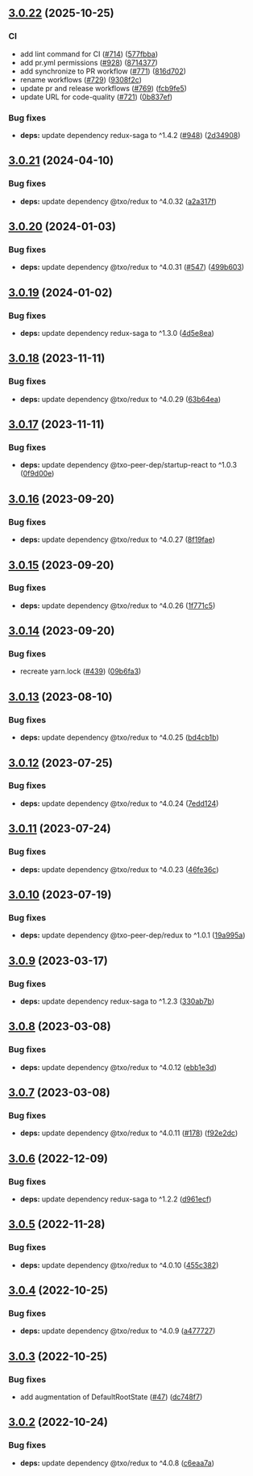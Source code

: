 ## [3.0.22](https://github.com/technology-studio/startup-react/compare/v3.0.21...v3.0.22) (2025-10-25)


### CI

* add lint command for CI ([#714](https://github.com/technology-studio/startup-react/issues/714)) ([577fbba](https://github.com/technology-studio/startup-react/commit/577fbbaeb54e17c3db1930d072699100ebc54317))
* add pr.yml permissions ([#928](https://github.com/technology-studio/startup-react/issues/928)) ([8714377](https://github.com/technology-studio/startup-react/commit/871437712f25195ce895139c1f9a110db95a46bc))
* add synchronize to PR workflow ([#771](https://github.com/technology-studio/startup-react/issues/771)) ([816d702](https://github.com/technology-studio/startup-react/commit/816d702372dd9e857a16877f4c5c3b214c8c4e4d))
* rename workflows ([#729](https://github.com/technology-studio/startup-react/issues/729)) ([9308f2c](https://github.com/technology-studio/startup-react/commit/9308f2c59a050bca0f94e4fd78792f84f931659e))
* update pr and release workflows ([#769](https://github.com/technology-studio/startup-react/issues/769)) ([fcb9fe5](https://github.com/technology-studio/startup-react/commit/fcb9fe56d97800a6e2cedf397b2cddea2148f07a))
* update URL for code-quality ([#721](https://github.com/technology-studio/startup-react/issues/721)) ([0b837ef](https://github.com/technology-studio/startup-react/commit/0b837ef75090ad5b2b634635da735c18a52d18b0))


### Bug fixes

* **deps:** update dependency redux-saga to ^1.4.2 ([#948](https://github.com/technology-studio/startup-react/issues/948)) ([2d34908](https://github.com/technology-studio/startup-react/commit/2d34908d1c5fbaaecfc7d68b04b272057523439b))

## [3.0.21](https://github.com/technology-studio/startup-react/compare/v3.0.20...v3.0.21) (2024-04-10)


### Bug fixes

* **deps:** update dependency @txo/redux to ^4.0.32 ([a2a317f](https://github.com/technology-studio/startup-react/commit/a2a317fc4ad2dcc8cdd5f9debdb922190fd2f460))

## [3.0.20](https://github.com/technology-studio/startup-react/compare/v3.0.19...v3.0.20) (2024-01-03)


### Bug fixes

* **deps:** update dependency @txo/redux to ^4.0.31 ([#547](https://github.com/technology-studio/startup-react/issues/547)) ([499b603](https://github.com/technology-studio/startup-react/commit/499b6037a278cc36b849b8ca899ef5cb4bc4c8cf))

## [3.0.19](https://github.com/technology-studio/startup-react/compare/v3.0.18...v3.0.19) (2024-01-02)


### Bug fixes

* **deps:** update dependency redux-saga to ^1.3.0 ([4d5e8ea](https://github.com/technology-studio/startup-react/commit/4d5e8ea8f88f3ddebf9af067ae8a642dd3e02e7f))

## [3.0.18](https://github.com/technology-studio/startup-react/compare/v3.0.17...v3.0.18) (2023-11-11)


### Bug fixes

* **deps:** update dependency @txo/redux to ^4.0.29 ([63b64ea](https://github.com/technology-studio/startup-react/commit/63b64eafe6944b1bb593059875d0edf3bc1cebae))

## [3.0.17](https://github.com/technology-studio/startup-react/compare/v3.0.16...v3.0.17) (2023-11-11)


### Bug fixes

* **deps:** update dependency @txo-peer-dep/startup-react to ^1.0.3 ([0f9d00e](https://github.com/technology-studio/startup-react/commit/0f9d00ed5cdded3774558e87f1af65fd6818b227))

## [3.0.16](https://github.com/technology-studio/startup-react/compare/v3.0.15...v3.0.16) (2023-09-20)


### Bug fixes

* **deps:** update dependency @txo/redux to ^4.0.27 ([8f19fae](https://github.com/technology-studio/startup-react/commit/8f19faec3daf548ff4d7d24c59f86e1d47010c63))

## [3.0.15](https://github.com/technology-studio/startup-react/compare/v3.0.14...v3.0.15) (2023-09-20)


### Bug fixes

* **deps:** update dependency @txo/redux to ^4.0.26 ([1f771c5](https://github.com/technology-studio/startup-react/commit/1f771c5b07ed49ea2fee414e3732e89c8ac1e33c))

## [3.0.14](https://github.com/technology-studio/startup-react/compare/v3.0.13...v3.0.14) (2023-09-20)


### Bug fixes

* recreate yarn.lock ([#439](https://github.com/technology-studio/startup-react/issues/439)) ([09b6fa3](https://github.com/technology-studio/startup-react/commit/09b6fa3dd45e4667b227b1269793b7ea17bbc545))

## [3.0.13](https://github.com/technology-studio/startup-react/compare/v3.0.12...v3.0.13) (2023-08-10)


### Bug fixes

* **deps:** update dependency @txo/redux to ^4.0.25 ([bd4cb1b](https://github.com/technology-studio/startup-react/commit/bd4cb1baf8f83d5864053e9fc8460b5fbfe117ba))

## [3.0.12](https://github.com/technology-studio/startup-react/compare/v3.0.11...v3.0.12) (2023-07-25)


### Bug fixes

* **deps:** update dependency @txo/redux to ^4.0.24 ([7edd124](https://github.com/technology-studio/startup-react/commit/7edd124707165adcf2c98e4619d4aef04577cec6))

## [3.0.11](https://github.com/technology-studio/startup-react/compare/v3.0.10...v3.0.11) (2023-07-24)


### Bug fixes

* **deps:** update dependency @txo/redux to ^4.0.23 ([46fe36c](https://github.com/technology-studio/startup-react/commit/46fe36c828f88ca706473df050f5d4d73675db60))

## [3.0.10](https://github.com/technology-studio/startup-react/compare/v3.0.9...v3.0.10) (2023-07-19)


### Bug fixes

* **deps:** update dependency @txo-peer-dep/redux to ^1.0.1 ([19a995a](https://github.com/technology-studio/startup-react/commit/19a995ae8a51ec13b77b20af79166a8fdefffda7))

## [3.0.9](https://github.com/technology-studio/startup-react/compare/v3.0.8...v3.0.9) (2023-03-17)


### Bug fixes

* **deps:** update dependency redux-saga to ^1.2.3 ([330ab7b](https://github.com/technology-studio/startup-react/commit/330ab7bf4b961b7e5e778e0e445dab7c4fcfdcb3))

## [3.0.8](https://github.com/technology-studio/startup-react/compare/v3.0.7...v3.0.8) (2023-03-08)


### Bug fixes

* **deps:** update dependency @txo/redux to ^4.0.12 ([ebb1e3d](https://github.com/technology-studio/startup-react/commit/ebb1e3d1a699740c2cfc0f1323589f2620550266))

## [3.0.7](https://github.com/technology-studio/startup-react/compare/v3.0.6...v3.0.7) (2023-03-08)


### Bug fixes

* **deps:** update dependency @txo/redux to ^4.0.11 ([#178](https://github.com/technology-studio/startup-react/issues/178)) ([f92e2dc](https://github.com/technology-studio/startup-react/commit/f92e2dc5e1935336decc28cef30a6511c65c2278))

## [3.0.6](https://github.com/technology-studio/startup-react/compare/v3.0.5...v3.0.6) (2022-12-09)


### Bug fixes

* **deps:** update dependency redux-saga to ^1.2.2 ([d961ecf](https://github.com/technology-studio/startup-react/commit/d961ecff1009b5f2b0d5b378515db8bbc598ef4d))

## [3.0.5](https://github.com/technology-studio/startup-react/compare/v3.0.4...v3.0.5) (2022-11-28)


### Bug fixes

* **deps:** update dependency @txo/redux to ^4.0.10 ([455c382](https://github.com/technology-studio/startup-react/commit/455c38275b000f949eea25ff078d66b68b4c4704))

## [3.0.4](https://github.com/technology-studio/startup-react/compare/v3.0.3...v3.0.4) (2022-10-25)


### Bug fixes

* **deps:** update dependency @txo/redux to ^4.0.9 ([a477727](https://github.com/technology-studio/startup-react/commit/a47772768d9988191d2925ec0919c4955f9a62d4))

## [3.0.3](https://github.com/technology-studio/startup-react/compare/v3.0.2...v3.0.3) (2022-10-25)


### Bug fixes

* add augmentation of DefaultRootState ([#47](https://github.com/technology-studio/startup-react/issues/47)) ([dc748f7](https://github.com/technology-studio/startup-react/commit/dc748f75e228fb9b65c4dc59bf0938fac694874b))

## [3.0.2](https://github.com/technology-studio/startup-react/compare/v3.0.1...v3.0.2) (2022-10-24)


### Bug fixes

* **deps:** update dependency @txo/redux to ^4.0.8 ([c6eaa7a](https://github.com/technology-studio/startup-react/commit/c6eaa7afe9d687047889ab383746f47f503468c8))
